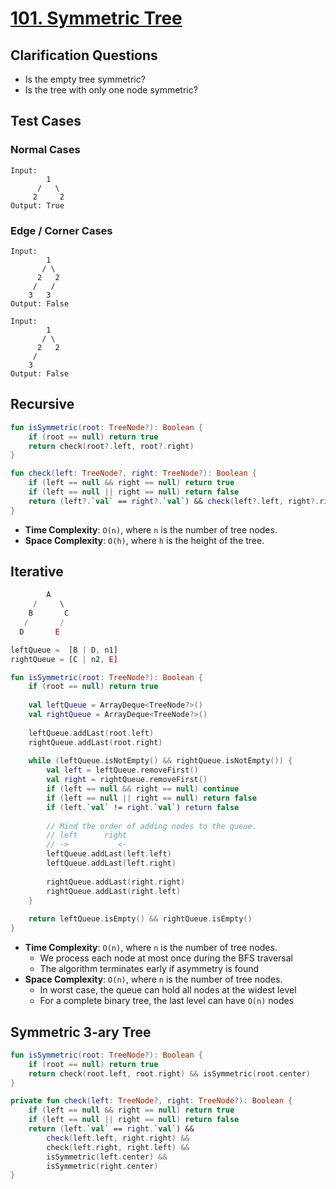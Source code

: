 # [101. Symmetric Tree](https://leetcode.com/problems/symmetric-tree/)

## Clarification Questions
* Is the empty tree symmetric?
* Is the tree with only one node symmetric?
 
## Test Cases
### Normal Cases
```
Input: 
        1
      /   \
     2     2
Output: True
```
### Edge / Corner Cases
```
Input: 
        1
       / \
      2   2
     /   /  
    3   3
Output: False

Input: 
        1
       / \
      2   2
     /
    3
Output: False
```

## Recursive
```kotlin
fun isSymmetric(root: TreeNode?): Boolean {
    if (root == null) return true
    return check(root?.left, root?.right)
}

fun check(left: TreeNode?, right: TreeNode?): Boolean {
    if (left == null && right == null) return true
    if (left == null || right == null) return false
    return (left?.`val` == right?.`val`) && check(left?.left, right?.right) && check(left?.right, right?.left)
}
```

* **Time Complexity**: `O(n)`, where `n` is the number of tree nodes.
* **Space Complexity**: `O(h)`, where `h` is the height of the tree.

## Iterative
```js
        A
     /     \
    B       C
   /       /
  D       E

leftQueue =  [B | D, n1]
rightQueue = [C | n2, E]
```

```kotlin
fun isSymmetric(root: TreeNode?): Boolean {
    if (root == null) return true
    
    val leftQueue = ArrayDeque<TreeNode?>()
    val rightQueue = ArrayDeque<TreeNode?>()
    
    leftQueue.addLast(root.left)        
    rightQueue.addLast(root.right)
    
    while (leftQueue.isNotEmpty() && rightQueue.isNotEmpty()) {
        val left = leftQueue.removeFirst()
        val right = rightQueue.removeFirst()
        if (left == null && right == null) continue
        if (left == null || right == null) return false
        if (left.`val` != right.`val`) return false
        
        // Mind the order of adding nodes to the queue.
        // left      right
        // ->           <-
        leftQueue.addLast(left.left)
        leftQueue.addLast(left.right)
        
        rightQueue.addLast(right.right)
        rightQueue.addLast(right.left)
    }
    
    return leftQueue.isEmpty() && rightQueue.isEmpty()
}
```
* **Time Complexity**: `O(n)`, where `n` is the number of tree nodes.
  - We process each node at most once during the BFS traversal
  - The algorithm terminates early if asymmetry is found
* **Space Complexity**: `O(n)`, where `n` is the number of tree nodes.
  - In worst case, the queue can hold all nodes at the widest level
  - For a complete binary tree, the last level can have `O(n)` nodes

## Symmetric 3-ary Tree
```kotlin
fun isSymmetric(root: TreeNode?): Boolean {
    if (root == null) return true
    return check(root.left, root.right) && isSymmetric(root.center)
}

private fun check(left: TreeNode?, right: TreeNode?): Boolean {
    if (left == null && right == null) return true
    if (left == null || right == null) return false
    return (left.`val` == right.`val`) &&
        check(left.left, right.right) && 
        check(left.right, right.left) &&
        isSymmetric(left.center) &&
        isSymmetric(right.center)
}
```